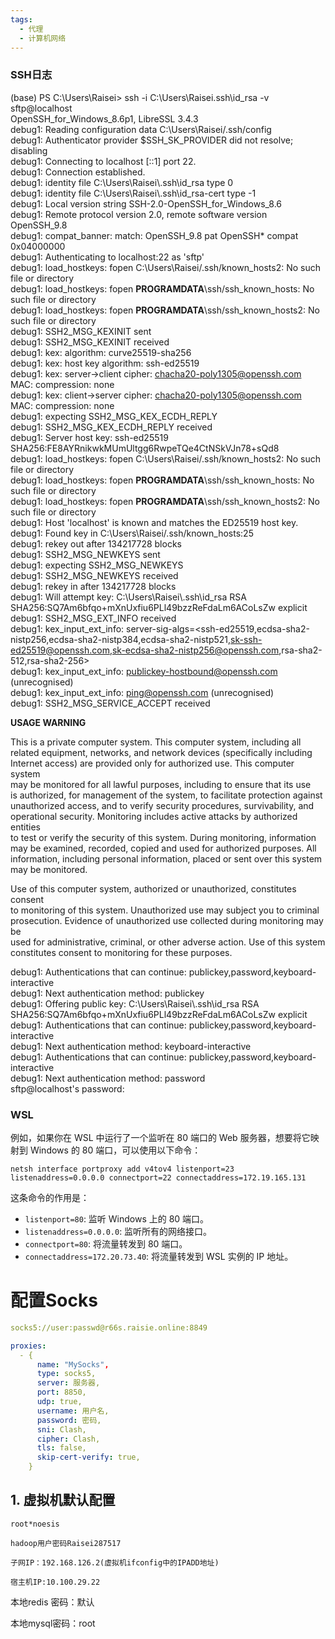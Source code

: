 ```yaml
---
tags:
  - 代理
  - 计算机网络
---
```

### SSH日志
(base) PS C:\Users\Raisei> ssh -i C:\Users\Raisei\.ssh\id_rsa -v sftp@localhost  
OpenSSH_for_Windows_8.6p1, LibreSSL 3.4.3  
debug1: Reading configuration data C:\\Users\\Raisei/.ssh/config  
debug1: Authenticator provider $SSH_SK_PROVIDER did not resolve; disabling  
debug1: Connecting to localhost [::1] port 22.  
debug1: Connection established.  
debug1: identity file C:\\Users\\Raisei\\.ssh\\id_rsa type 0  
debug1: identity file C:\\Users\\Raisei\\.ssh\\id_rsa-cert type -1  
debug1: Local version string SSH-2.0-OpenSSH_for_Windows_8.6  
debug1: Remote protocol version 2.0, remote software version OpenSSH_9.8  
debug1: compat_banner: match: OpenSSH_9.8 pat OpenSSH* compat 0x04000000  
debug1: Authenticating to localhost:22 as 'sftp'  
debug1: load_hostkeys: fopen C:\\Users\\Raisei/.ssh/known_hosts2: No such file or directory  
debug1: load_hostkeys: fopen __PROGRAMDATA__\\ssh/ssh_known_hosts: No such file or directory  
debug1: load_hostkeys: fopen __PROGRAMDATA__\\ssh/ssh_known_hosts2: No such file or directory  
debug1: SSH2_MSG_KEXINIT sent  
debug1: SSH2_MSG_KEXINIT received  
debug1: kex: algorithm: curve25519-sha256  
debug1: kex: host key algorithm: ssh-ed25519  
debug1: kex: server->client cipher: chacha20-poly1305@openssh.com MAC: <implicit> compression: none  
debug1: kex: client->server cipher: chacha20-poly1305@openssh.com MAC: <implicit> compression: none  
debug1: expecting SSH2_MSG_KEX_ECDH_REPLY  
debug1: SSH2_MSG_KEX_ECDH_REPLY received  
debug1: Server host key: ssh-ed25519 SHA256:FE8AYRnikwkMUmUltgg6RwpeTQe4CtNSkVJn78+sQd8  
debug1: load_hostkeys: fopen C:\\Users\\Raisei/.ssh/known_hosts2: No such file or directory  
debug1: load_hostkeys: fopen __PROGRAMDATA__\\ssh/ssh_known_hosts: No such file or directory  
debug1: load_hostkeys: fopen __PROGRAMDATA__\\ssh/ssh_known_hosts2: No such file or directory  
debug1: Host 'localhost' is known and matches the ED25519 host key.  
debug1: Found key in C:\\Users\\Raisei/.ssh/known_hosts:25  
debug1: rekey out after 134217728 blocks  
debug1: SSH2_MSG_NEWKEYS sent  
debug1: expecting SSH2_MSG_NEWKEYS  
debug1: SSH2_MSG_NEWKEYS received  
debug1: rekey in after 134217728 blocks  
debug1: Will attempt key: C:\\Users\\Raisei\\.ssh\\id_rsa RSA SHA256:SQ7Am6bfqo+mXnUxfiu6PLl49bzzReFdaLm6ACoLsZw explicit  
debug1: SSH2_MSG_EXT_INFO received  
debug1: kex_input_ext_info: server-sig-algs=<ssh-ed25519,ecdsa-sha2-nistp256,ecdsa-sha2-nistp384,ecdsa-sha2-nistp521,sk-ssh-ed25519@openssh.com,sk-ecdsa-sha2-nistp256@openssh.com,rsa-sha2-512,rsa-sha2-256>  
debug1: kex_input_ext_info: publickey-hostbound@openssh.com (unrecognised)  
debug1: kex_input_ext_info: ping@openssh.com (unrecognised)  
debug1: SSH2_MSG_SERVICE_ACCEPT received  
  
****USAGE WARNING****  
  
This is a private computer system. This computer system, including all  
related equipment, networks, and network devices (specifically including  
Internet access) are provided only for authorized use. This computer system  
may be monitored for all lawful purposes, including to ensure that its use  
is authorized, for management of the system, to facilitate protection against  
unauthorized access, and to verify security procedures, survivability, and  
operational security. Monitoring includes active attacks by authorized entities  
to test or verify the security of this system. During monitoring, information  
may be examined, recorded, copied and used for authorized purposes. All  
information, including personal information, placed or sent over this system  
may be monitored.  
  
Use of this computer system, authorized or unauthorized, constitutes consent  
to monitoring of this system. Unauthorized use may subject you to criminal  
prosecution. Evidence of unauthorized use collected during monitoring may be  
used for administrative, criminal, or other adverse action. Use of this system  
constitutes consent to monitoring for these purposes.  
  
  
debug1: Authentications that can continue: publickey,password,keyboard-interactive  
debug1: Next authentication method: publickey  
debug1: Offering public key: C:\\Users\\Raisei\\.ssh\\id_rsa RSA SHA256:SQ7Am6bfqo+mXnUxfiu6PLl49bzzReFdaLm6ACoLsZw explicit  
debug1: Authentications that can continue: publickey,password,keyboard-interactive  
debug1: Next authentication method: keyboard-interactive  
debug1: Authentications that can continue: publickey,password,keyboard-interactive  
debug1: Next authentication method: password  
sftp@localhost's password:

### WSL
例如，如果你在 WSL 中运行了一个监听在 80 端口的 Web 服务器，想要将它映射到 Windows 的 80 端口，可以使用以下命令：

```
netsh interface portproxy add v4tov4 listenport=23 listenaddress=0.0.0.0 connectport=22 connectaddress=172.19.165.131
```

这条命令的作用是：

- `listenport=80`: 监听 Windows 上的 80 端口。
- `listenaddress=0.0.0.0`: 监听所有的网络接口。
- `connectport=80`: 将流量转发到 80 端口。
- `connectaddress=172.20.73.40`: 将流量转发到 WSL 实例的 IP 地址。

# 配置Socks

```yml
socks5://user:passwd@r66s.raisie.online:8849

proxies:
  - {
      name: "MySocks",
      type: socks5,
      server: 服务器,
      port: 8850,
      udp: true,
      username: 用户名,
      password: 密码,
      sni: Clash,
      cipher: Clash,
      tls: false,
      skip-cert-verify: true,
    }
```
## 1. 虚拟机默认配置
```
root*noesis

hadoop用户密码Raisei287517

子网IP：192.168.126.2(虚拟机ifconfig中的IPADD地址)

宿主机IP:10.100.29.22
```


本地redis 密码：默认

本地mysql密码：root


